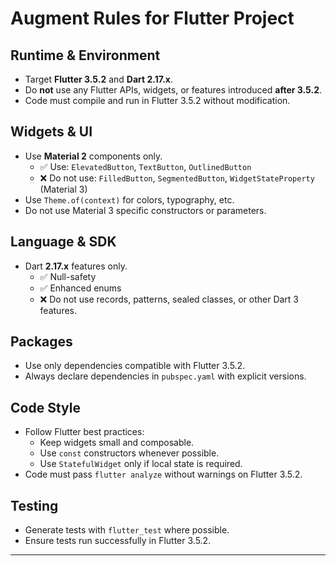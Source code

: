 # Augment Rules for Flutter Project

## Runtime & Environment
- Target **Flutter 3.5.2** and **Dart 2.17.x**.
- Do **not** use any Flutter APIs, widgets, or features introduced **after 3.5.2**.
- Code must compile and run in Flutter 3.5.2 without modification.

## Widgets & UI
- Use **Material 2** components only.  
  - ✅ Use: `ElevatedButton`, `TextButton`, `OutlinedButton`  
  - ❌ Do not use: `FilledButton`, `SegmentedButton`, `WidgetStateProperty` (Material 3)
- Use `Theme.of(context)` for colors, typography, etc.
- Do not use Material 3 specific constructors or parameters.

## Language & SDK
- Dart **2.17.x** features only.  
  - ✅ Null-safety  
  - ✅ Enhanced enums  
  - ❌ Do not use records, patterns, sealed classes, or other Dart 3 features.

## Packages
- Use only dependencies compatible with Flutter 3.5.2.
- Always declare dependencies in `pubspec.yaml` with explicit versions.

## Code Style
- Follow Flutter best practices:
  - Keep widgets small and composable.
  - Use `const` constructors whenever possible.
  - Use `StatefulWidget` only if local state is required.
- Code must pass `flutter analyze` without warnings on Flutter 3.5.2.

## Testing
- Generate tests with `flutter_test` where possible.
- Ensure tests run successfully in Flutter 3.5.2.

---
